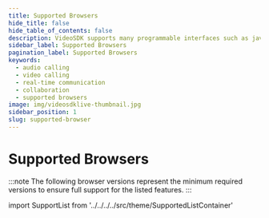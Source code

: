 ```yaml
---
title: Supported Browsers
hide_title: false
hide_table_of_contents: false
description: VideoSDK supports many programmable interfaces such as javascript, react, react native, android, ios and flutter.
sidebar_label: Supported Browsers
pagination_label: Supported Browsers
keywords:
  - audio calling
  - video calling
  - real-time communication
  - collaboration
  - supported browsers
image: img/videosdklive-thumbnail.jpg
sidebar_position: 1
slug: supported-browser
---
```


# Supported Browsers

:::note
The following browser versions represent the minimum required versions to ensure full support for the listed features.
:::

import SupportList from '../../../../src/theme/SupportedListContainer'

<SupportList isSDKListInclude={false}/>
